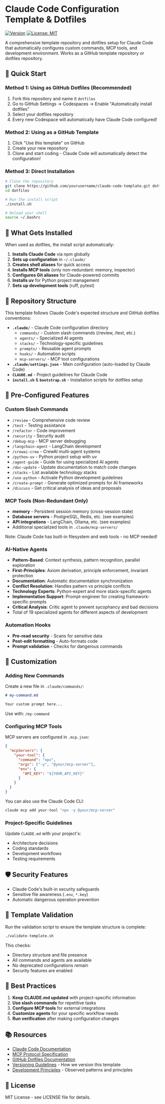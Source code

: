# Claude Code Configuration Template & Dotfiles

[![Version](https://img.shields.io/github/v/release/ondrasek/claude-code-template)](https://github.com/ondrasek/claude-code-template/releases)
[![License: MIT](https://img.shields.io/badge/License-MIT-yellow.svg)](https://opensource.org/licenses/MIT)

A comprehensive template repository and dotfiles setup for Claude Code that automatically configures custom commands, MCP tools, and development environment. Works as a GitHub template repository or dotfiles repository.

## 🚀 Quick Start

### Method 1: Using as GitHub Dotfiles (Recommended)

1. Fork this repository and name it `dotfiles`
2. Go to GitHub Settings → Codespaces → Enable "Automatically install dotfiles"
3. Select your dotfiles repository
4. Every new Codespace will automatically have Claude Code configured!

### Method 2: Using as a GitHub Template

1. Click "Use this template" on GitHub
2. Create your new repository
3. Clone and start coding - Claude Code will automatically detect the configuration!

### Method 3: Direct Installation

```bash
# Clone the repository
git clone https://github.com/yourusername/claude-code-template.git dotfiles
cd dotfiles

# Run the install script
./install.sh

# Reload your shell
source ~/.bashrc
```

## 🎯 What Gets Installed

When used as dotfiles, the install script automatically:

1. **Installs Claude Code** via npm globally
2. **Sets up configuration** in `~/.claude/`
3. **Creates shell aliases** for quick access
4. **Installs MCP tools** (only non-redundant: memory, inspector)
5. **Configures Git aliases** for Claude-powered commits
6. **Installs uv** for Python project management
7. **Sets up development tools** (ruff, pytest)

## 📁 Repository Structure

This template follows Claude Code's expected structure and GitHub dotfiles conventions:

- **`.claude/`** - Claude Code configuration directory
  - `commands/` - Custom slash commands (/review, /test, etc.)
  - `agents/` - Specialized AI agents
  - `stacks/` - Technology-specific guidelines
  - `prompts/` - Reusable agent prompts
  - `hooks/` - Automation scripts
  - `mcp-servers/` - MCP tool configurations
- **`.claude/settings.json`** - Main configuration (auto-loaded by Claude Code)
- **`CLAUDE.md`** - Project guidelines for Claude Code
- **`install.sh`** & **`bootstrap.sh`** - Installation scripts for dotfiles setup

## 🔧 Pre-Configured Features

### Custom Slash Commands
- `/review` - Comprehensive code review
- `/test` - Testing assistance
- `/refactor` - Code improvement
- `/security` - Security audit
- `/debug-mcp` - MCP server debugging
- `/langchain-agent` - LangChain development
- `/crewai-crew` - CrewAI multi-agent systems
- `/python-uv` - Python project setup with uv
- `/agent-guide` - Guide for using specialized AI agents
- `/doc-update` - Update documentation to match code changes
- `/stacks` - List available technology stacks
- `/use-python` - Activate Python development guidelines
- `/create-prompt` - Generate optimized prompts for AI frameworks
- `/discuss` - Get critical analysis of ideas and proposals

### MCP Tools (Non-Redundant Only)
- **memory** - Persistent session memory (cross-session state)
- **Database servers** - PostgreSQL, Redis, etc. (see examples)
- **API integrations** - LangChain, Ollama, etc. (see examples)
- Additional specialized tools in `.claude/mcp-servers/`

Note: Claude Code has built-in filesystem and web tools - no MCP needed!

### AI-Native Agents
- **Pattern-Based**: Context synthesis, pattern recognition, parallel exploration
- **First-Principles**: Axiom derivation, principle enforcement, invariant protection
- **Documentation**: Automatic documentation synchronization
- **Conflict Resolution**: Handles pattern vs principle conflicts
- **Technology Experts**: Python-expert and more stack-specific agents
- **Implementation Support**: Prompt-engineer for creating framework-specific prompts
- **Critical Analysis**: Critic agent to prevent sycophancy and bad decisions
- Total of 19 specialized agents for different aspects of development

### Automation Hooks
- **Pre-read security** - Scans for sensitive data
- **Post-edit formatting** - Auto-formats code
- **Prompt validation** - Checks for dangerous commands

## 📝 Customization

### Adding New Commands

Create a new file in `.claude/commands/`:

```markdown
# my-command.md

Your custom prompt here...
```

Use with: `/my-command`

### Configuring MCP Tools

MCP servers are configured in `.mcp.json`:

```json
{
  "mcpServers": {
    "your-tool": {
      "command": "npx",
      "args": ["-y", "@your/mcp-server"],
      "env": {
        "API_KEY": "${YOUR_API_KEY}"
      }
    }
  }
}
```

You can also use the Claude Code CLI:
```bash
claude mcp add your-tool "npx -y @your/mcp-server"
```

### Project-Specific Guidelines

Update `CLAUDE.md` with your project's:
- Architecture decisions
- Coding standards
- Development workflows
- Testing requirements

## 🛡️ Security Features

- Claude Code's built-in security safeguards
- Sensitive file awareness (`.env`, `*.key`)  
- Automatic dangerous operation prevention

## 🧪 Template Validation

Run the validation script to ensure the template structure is complete:

```bash
./validate-template.sh
```

This checks:
- Directory structure and file presence
- All commands and agents are available
- No deprecated configurations remain
- Security features are enabled

## 🎯 Best Practices

1. **Keep CLAUDE.md updated** with project-specific information
2. **Use slash commands** for repetitive tasks
3. **Configure MCP tools** for external integrations
4. **Customize agents** for your specific workflow needs
5. **Run verification** after making configuration changes

## 📚 Resources

- [Claude Code Documentation](https://docs.anthropic.com/en/docs/claude-code)
- [MCP Protocol Specification](https://modelcontextprotocol.io)
- [GitHub Dotfiles Documentation](https://docs.github.com/en/codespaces/customizing-your-codespace/personalizing-codespaces-for-your-account#dotfiles)
- [Versioning Guidelines](VERSIONING.md) - How we version this template
- [Development Principles](PRINCIPLES.md) - Observed patterns and principles

## 📄 License

MIT License - see LICENSE file for details.